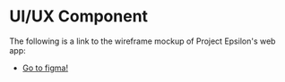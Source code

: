 # UI/UX Component
The following is a link to the wireframe mockup of Project Epsilon's web app: 
 - [Go to figma!](https://www.figma.com/file/PVNe7X7mIAAtTZhF3yjOx9/Startup-Marketplace?node-id=0%3A1)